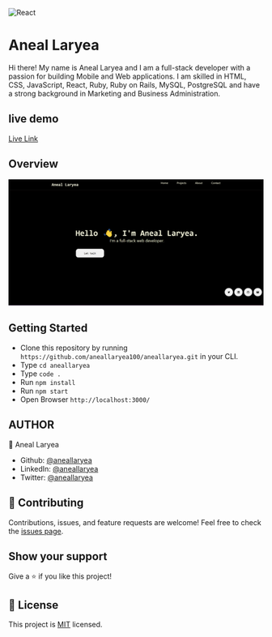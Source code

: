 ![React](https://img.shields.io/badge/react-%2320232a.svg?style=for-the-badge&logo=react&logoColor=%2361DAFB)
# Aneal Laryea

Hi there! My name is Aneal Laryea and I am a full-stack developer with a passion for building Mobile and Web applications. I am skilled in HTML, CSS, JavaScript, React, Ruby, Ruby on Rails, MySQL, PostgreSQL  and have a strong background in Marketing and Business Administration.

## live demo
[Live Link](https://aneallaryea.netlify.app/)
## Overview

![aneallaryeaImage](./src/images/preview.png)



## Getting Started

- Clone this repository by running `https://github.com/aneallaryea100/aneallaryea.git` in your CLI.
- Type `cd aneallaryea`
- Type `code .`
- Run `npm install`
- Run `npm start`
- Open Browser `http://localhost:3000/`


## AUTHOR
👤 Aneal Laryea
* Github: [@aneallaryea](https://github.com/aneallaryea100)
* LinkedIn: [@aneallaryea](https://www.linkedin.com/in/niianeal/)
* Twitter: [@aneallaryea](https://twitter.com/AnealLaryea)
## 🤝 Contributing

Contributions, issues, and feature requests are welcome!
Feel free to check the [issues page](https://github.com/aneallaryea100/aneallaryea/issues).

## Show your support

Give a ⭐️ if you like this project!

## 📝 License

This project is [MIT](./MIT.md) licensed.